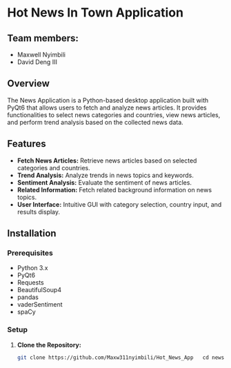 # Hot News In Town Application
## Team members:

- Maxwell Nyimbili
- David Deng III

## Overview

The News Application is a Python-based desktop application built with PyQt6 that allows users to fetch and analyze news articles. It provides functionalities to select news categories and countries, view news articles, and perform trend analysis based on the collected news data.

## Features

- **Fetch News Articles:** Retrieve news articles based on selected categories and countries.
- **Trend Analysis:** Analyze trends in news topics and keywords.
- **Sentiment Analysis:** Evaluate the sentiment of news articles.
- **Related Information:** Fetch related background information on news topics.
- **User Interface:** Intuitive GUI with category selection, country input, and results display.

## Installation

### Prerequisites

- Python 3.x
- PyQt6
- Requests
- BeautifulSoup4
- pandas
- vaderSentiment
- spaCy

### Setup

1. **Clone the Repository:**

   ```bash
   git clone https://github.com/Maxw311nyimbili/Hot_News_App   cd news-application
